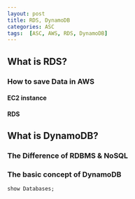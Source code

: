 ```yaml
---
layout: post
title: RDS, DynamoDB
categories: ASC
tags:  [ASC, AWS, RDS, DynamoDB]
---
```


## What is RDS?
### How to save Data in AWS
#### EC2 instance
#### RDS
## What is DynamoDB?
### The Difference of RDBMS & NoSQL
### The basic concept of DynamoDB
```
show Databases;
```